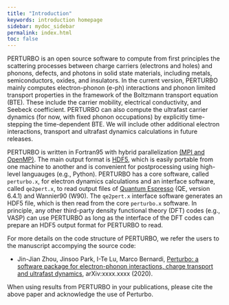 ```yaml
---
title: "Introduction"
keywords: introduction homepage 
sidebar: mydoc_sidebar
permalink: index.html
toc: false
---
```




PERTURBO is an open source software to compute from first principles the scattering processes between charge carriers (electrons and holes) and phonons, defects, and photons in solid state materials, including metals, semiconductors, oxides, and insulators. In the current version, PERTURBO mainly computes electron-phonon (e-ph) interactions and phonon limited transport properties in the framework of the Boltzmann transport equation (BTE). These include the carrier mobility, electrical conductivity, and Seebeck coefficient. PERTURBO can also compute the ultrafast carrier dynamics (for now, with fixed phonon occupations) by explicitly time-stepping the time-dependent BTE. We will include other additional electron interactions, transport and ultrafast dynamics calculations in future releases.

PERTURBO is written in Fortran95 with hybrid parallelization <a href="https://www.open-mpi.org" target="_blank">(MPI and OpenMP)</a>. The main output format is <a href="https://portal.hdfgroup.org/display/HDF5/Introduction+to+HDF5" target="_blank">HDF5</a>, which is easily portable from one machine to another and is convenient for postprocessing using high-level languauges (e.g., Python).  PERTURBO has a core software, called `perturbo.x`, for electron dynamics calculations and an interface software, called `qe2pert.x`, to read output files of <a href="https://www.quantum-espresso.org" target="_blank">Quantum Espresso</a> (QE, version 6.4.1) and Wannier90 (W90). The `qe2pert.x` interface software generates an HDF5 file, which is then read from the core `perturbo.x` software. In principle, any other third-party density functional theory (DFT) codes (e.g., VASP) can use PERTURBO as long as the interface of the DFT codes can prepare an HDF5 output format for PERTURBO to read.

For more details on the code structure of PERTURBO, we refer the users to the manuscript accompying the source code: 

- Jin-Jian Zhou, Jinsoo Park, I-Te Lu, Marco Bernardi, <a href="https://arxiv.org/abs/1608.03514" target="_blank">Perturbo: a software package for electron-phonon interactions, charge transport and ultrafast dynamics</a>, arXiv:xxxx.xxxx (2020).

When using results from PERTURBO in your publications, please cite the above paper and acknowledge the use of Perturbo.

